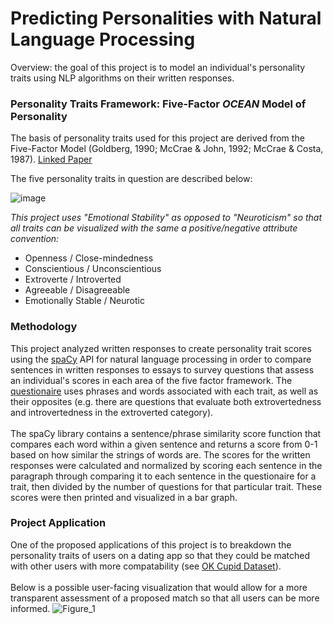 # Predicting Personalities with Natural Language Processing

Overview: the goal of this project is to model an individual's personality traits using NLP algorithms on their written responses.

### Personality Traits Framework: Five-Factor *OCEAN* Model of Personality

The basis of personality traits used for this project are derived from the Five-Factor Model (Goldberg, 1990; McCrae & John, 1992; McCrae & Costa, 1987).
[Linked Paper](https://openpress.usask.ca/introductiontopsychology/chapter/personality-traits/#:~:text=The%20most%20widely%20used%20system,Extraversion%2C%20Agreeableness%2C%20and%20Neuroticism)

The five personality traits in question are described below:

![image](https://user-images.githubusercontent.com/28024140/222189312-4aa9e6bb-72fa-4330-ba88-b026df7a56f4.png)

*This project uses "Emotional Stability" as opposed to "Neuroticism" so that all traits can be visualized with the same a positive/negative attribute convention:* 
- Openness / Close-mindedness
- Conscientious / Unconscientious
- Extroverte / Introverted
- Agreeable / Disagreeable
- Emotionally Stable / Neurotic

### Methodology

This project analyzed written responses to create personality trait scores using the [spaCy](https://spacy.io/) API for natural language processing in order to compare sentences in written responses to essays to survey questions that assess an individual's scores in each area of the five factor framework. The [questionaire](https://www.kaggle.com/datasets/tunguz/big-five-personality-test) uses phrases and words associated with each trait, as well as their opposites (e.g. there are questions that evaluate both extrovertedness and introvertedness in the extroverted category). 
<br />
<br />
The spaCy library contains a sentence/phrase similarity score function that compares each word within a given sentence and returns a score from 0-1 based on how similar the strings of words are. The scores for the written responses were calculated and normalized by scoring each sentence in the paragraph through comparing it to each sentence in the questionaire for a trait, then divided by the number of questions for that particular trait. These scores were then printed and visualized in a bar graph.

### Project Application

One of the proposed applications of this project is to breakdown the personality traits of users on a dating app so that they could be matched with other users with more compatability (see [OK Cupid Dataset](https://www.kaggle.com/datasets/andrewmvd/okcupid-profiles)). 
<br />
<br />
Below is a possible user-facing visualization that would allow for a more transparent assessment of a proposed match so that all users can be more informed.
![Figure_1](https://user-images.githubusercontent.com/28024140/226335205-0ddd2654-cc98-4951-929d-29be9ca2fb63.png)
